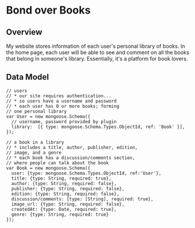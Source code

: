 # Bond over Books #

## Overview ##
My website stores information of each user's personal library of books.
In the home page, each user will be able to see and comment on all the books
that belong in someone's library. Essentially, it's a platform for book lovers.

## Data Model ##

```
// users
// * our site requires authentication...
// * so users have a username and password
// * each user has 0 or more books; forming 
// one personal library
var User = new mongoose.Schema({
  // username, password provided by plugin
  library:  [{ type: mongoose.Schema.Types.ObjectId, ref: 'Book' }],
});

// a book in a library
// * includes a title, author, publisher, edition,
// image, and a genre
// * each book has a discussion/comments section,
// where people can talk about the book
var Book = new mongoose.Schema({
  user: {type: mongoose.Schema.Types.ObjectId, ref:'User'},
  title: {type: String, required: true},
  author: {type: String, required: false},
  publisher: {type: String, required: false},
  edition: {type: String, required: false},
  discussion/comments: {type: [String], required: true},
  image_url: {type: String, required: false},
  createdAt: {type: Date, required: true},
  genre: {type: String, required: true}
});
```
